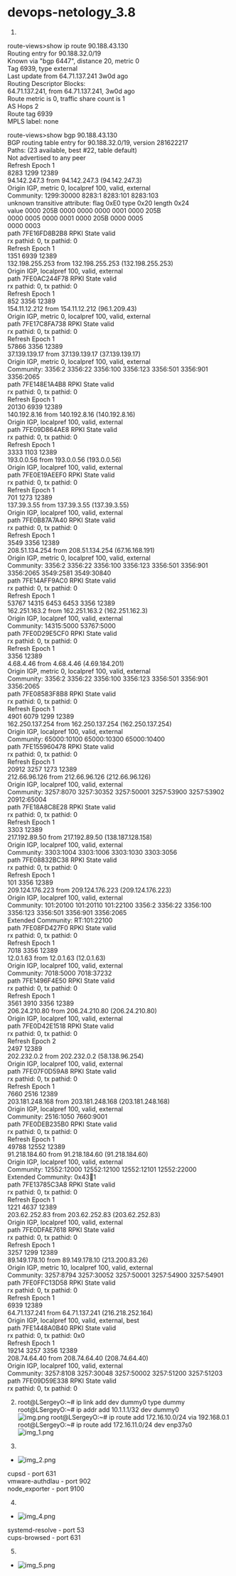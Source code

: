 # devops-netology_3.8
1. 
route-views>show ip route 90.188.43.130   
Routing entry for 90.188.32.0/19  
Known via "bgp 6447", distance 20, metric 0  
Tag 6939, type external  
Last update from 64.71.137.241 3w0d ago  
Routing Descriptor Blocks:  
64.71.137.241, from 64.71.137.241, 3w0d ago  
Route metric is 0, traffic share count is 1  
      AS Hops 2  
      Route tag 6939  
      MPLS label: none  

route-views>show bgp 90.188.43.130         
BGP routing table entry for 90.188.32.0/19, version 281622217  
Paths: (23 available, best #22, table default)  
  Not advertised to any peer  
  Refresh Epoch 1  
  8283 1299 12389  
    94.142.247.3 from 94.142.247.3 (94.142.247.3)  
      Origin IGP, metric 0, localpref 100, valid, external  
      Community: 1299:30000 8283:1 8283:101 8283:103  
      unknown transitive attribute: flag 0xE0 type 0x20 length 0x24  
        value 0000 205B 0000 0000 0000 0001 0000 205B  
              0000 0005 0000 0001 0000 205B 0000 0005  
              0000 0003   
      path 7FE16FD8B2B8 RPKI State valid  
      rx pathid: 0, tx pathid: 0  
  Refresh Epoch 1  
  1351 6939 12389  
    132.198.255.253 from 132.198.255.253 (132.198.255.253)  
      Origin IGP, localpref 100, valid, external  
      path 7FE0AC244F78 RPKI State valid  
      rx pathid: 0, tx pathid: 0  
  Refresh Epoch 1  
  852 3356 12389  
    154.11.12.212 from 154.11.12.212 (96.1.209.43)  
      Origin IGP, metric 0, localpref 100, valid, external  
      path 7FE17C8FA738 RPKI State valid  
      rx pathid: 0, tx pathid: 0  
  Refresh Epoch 1  
  57866 3356 12389  
    37.139.139.17 from 37.139.139.17 (37.139.139.17)  
      Origin IGP, metric 0, localpref 100, valid, external  
      Community: 3356:2 3356:22 3356:100 3356:123 3356:501 3356:901 3356:2065   
      path 7FE148E1A4B8 RPKI State valid    
      rx pathid: 0, tx pathid: 0   
  Refresh Epoch 1  
  20130 6939 12389  
    140.192.8.16 from 140.192.8.16 (140.192.8.16)  
      Origin IGP, localpref 100, valid, external  
      path 7FE09D864AE8 RPKI State valid  
      rx pathid: 0, tx pathid: 0  
  Refresh Epoch 1  
  3333 1103 12389  
    193.0.0.56 from 193.0.0.56 (193.0.0.56)  
      Origin IGP, localpref 100, valid, external  
      path 7FE0E19AEEF0 RPKI State valid  
      rx pathid: 0, tx pathid: 0  
  Refresh Epoch 1  
  701 1273 12389  
    137.39.3.55 from 137.39.3.55 (137.39.3.55)  
      Origin IGP, localpref 100, valid, external  
      path 7FE0B87A7A40 RPKI State valid  
      rx pathid: 0, tx pathid: 0  
  Refresh Epoch 1  
  3549 3356 12389  
    208.51.134.254 from 208.51.134.254 (67.16.168.191)  
      Origin IGP, metric 0, localpref 100, valid, external  
      Community: 3356:2 3356:22 3356:100 3356:123 3356:501 3356:901 3356:2065 3549:2581 3549:30840  
      path 7FE14AFF9AC0 RPKI State valid  
      rx pathid: 0, tx pathid: 0  
  Refresh Epoch 1  
  53767 14315 6453 6453 3356 12389  
    162.251.163.2 from 162.251.163.2 (162.251.162.3)  
      Origin IGP, localpref 100, valid, external  
      Community: 14315:5000 53767:5000  
      path 7FE0D29E5CF0 RPKI State valid  
      rx pathid: 0, tx pathid: 0  
  Refresh Epoch 1  
  3356 12389  
    4.68.4.46 from 4.68.4.46 (4.69.184.201)  
      Origin IGP, metric 0, localpref 100, valid, external  
      Community: 3356:2 3356:22 3356:100 3356:123 3356:501 3356:901 3356:2065  
      path 7FE08583F8B8 RPKI State valid  
      rx pathid: 0, tx pathid: 0  
  Refresh Epoch 1  
  4901 6079 1299 12389  
    162.250.137.254 from 162.250.137.254 (162.250.137.254)  
      Origin IGP, localpref 100, valid, external  
      Community: 65000:10100 65000:10300 65000:10400  
      path 7FE155960478 RPKI State valid  
      rx pathid: 0, tx pathid: 0  
  Refresh Epoch 1  
  20912 3257 1273 12389  
    212.66.96.126 from 212.66.96.126 (212.66.96.126)  
      Origin IGP, localpref 100, valid, external  
      Community: 3257:8070 3257:30352 3257:50001 3257:53900 3257:53902 20912:65004  
      path 7FE18A8C8E28 RPKI State valid  
      rx pathid: 0, tx pathid: 0  
  Refresh Epoch 1  
  3303 12389  
    217.192.89.50 from 217.192.89.50 (138.187.128.158)  
      Origin IGP, localpref 100, valid, external  
      Community: 3303:1004 3303:1006 3303:1030 3303:3056  
      path 7FE08832BC38 RPKI State valid  
      rx pathid: 0, tx pathid: 0  
  Refresh Epoch 1  
  101 3356 12389   
    209.124.176.223 from 209.124.176.223 (209.124.176.223)  
      Origin IGP, localpref 100, valid, external  
      Community: 101:20100 101:20110 101:22100 3356:2 3356:22 3356:100 3356:123 3356:501 3356:901 3356:2065  
      Extended Community: RT:101:22100  
      path 7FE08FD427F0 RPKI State valid  
      rx pathid: 0, tx pathid: 0  
  Refresh Epoch 1  
  7018 3356 12389  
    12.0.1.63 from 12.0.1.63 (12.0.1.63)  
      Origin IGP, localpref 100, valid, external  
      Community: 7018:5000 7018:37232  
      path 7FE1496F4E50 RPKI State valid  
      rx pathid: 0, tx pathid: 0  
  Refresh Epoch 1  
  3561 3910 3356 12389  
    206.24.210.80 from 206.24.210.80 (206.24.210.80)  
      Origin IGP, localpref 100, valid, external  
      path 7FE0D42E1518 RPKI State valid  
      rx pathid: 0, tx pathid: 0  
  Refresh Epoch 2  
  2497 12389  
    202.232.0.2 from 202.232.0.2 (58.138.96.254)  
      Origin IGP, localpref 100, valid, external  
      path 7FE07F0D59A8 RPKI State valid  
      rx pathid: 0, tx pathid: 0  
  Refresh Epoch 1  
  7660 2516 12389  
    203.181.248.168 from 203.181.248.168 (203.181.248.168)  
      Origin IGP, localpref 100, valid, external  
      Community: 2516:1050 7660:9001  
      path 7FE0DEB235B0 RPKI State valid  
      rx pathid: 0, tx pathid: 0  
  Refresh Epoch 1  
  49788 12552 12389  
    91.218.184.60 from 91.218.184.60 (91.218.184.60)  
      Origin IGP, localpref 100, valid, external  
      Community: 12552:12000 12552:12100 12552:12101 12552:22000  
      Extended Community: 0x43:100:1  
      path 7FE13785C3A8 RPKI State valid  
      rx pathid: 0, tx pathid: 0  
  Refresh Epoch 1  
  1221 4637 12389  
    203.62.252.83 from 203.62.252.83 (203.62.252.83)  
      Origin IGP, localpref 100, valid, external  
      path 7FE0DFAE7618 RPKI State valid  
      rx pathid: 0, tx pathid: 0  
  Refresh Epoch 1  
  3257 1299 12389  
    89.149.178.10 from 89.149.178.10 (213.200.83.26)  
      Origin IGP, metric 10, localpref 100, valid, external  
      Community: 3257:8794 3257:30052 3257:50001 3257:54900 3257:54901  
      path 7FE0FFC13D58 RPKI State valid  
      rx pathid: 0, tx pathid: 0  
  Refresh Epoch 1  
  6939 12389  
    64.71.137.241 from 64.71.137.241 (216.218.252.164)  
      Origin IGP, localpref 100, valid, external, best  
      path 7FE1448A0B40 RPKI State valid  
      rx pathid: 0, tx pathid: 0x0  
  Refresh Epoch 1  
  19214 3257 3356 12389  
    208.74.64.40 from 208.74.64.40 (208.74.64.40)  
      Origin IGP, localpref 100, valid, external  
      Community: 3257:8108 3257:30048 3257:50002 3257:51200 3257:51203  
      path 7FE09D59E338 RPKI State valid  
      rx pathid: 0, tx pathid: 0  

2. root@LSergeyO:~# ip link add dev dummy0 type dummy  
root@LSergeyO:~# ip addr add 10.1.1.1/32 dev dummy0  
![img.png](img.png)
root@LSergeyO:~# ip route add 172.16.10.0/24 via 192.168.0.1  
root@LSergeyO:~# ip route add 172.16.11.0/24 dev enp37s0  
![img_1.png](img_1.png)  

3. 
- ![img_2.png](img_2.png)  

cupsd - port 631  
vmware-authdlau - port 902  
node_exporter - port 9100  

4. 
- ![img_4.png](img_4.png)

systemd-resolve - port 53  
cups-browsed - port 631  

5. 

- ![img_5.png](img_5.png)


